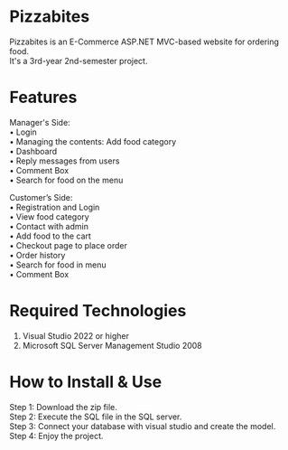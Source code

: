 # Pizzabites
Pizzabites is an E-Commerce ASP.NET MVC-based website for ordering food. <br/>
It's a 3rd-year 2nd-semester project.<br/>

# Features
Manager's Side:<br/>
• Login <br/>
• Managing the contents: Add food category <br/>
• Dashboard<br/>
• Reply messages from users<br/>
• Comment Box<br/>
• Search for food on the menu<br/>

Customer’s Side: <br/>
• Registration and Login <br/>
• View food category<br/>
• Contact with admin<br/>
• Add food to the cart <br/>
• Checkout page to place order <br/>
• Order history<br/>
• Search for food in menu<br/>
• Comment Box<br/>

# Required Technologies 
1. Visual Studio 2022 or higher<br/>
2. Microsoft SQL Server Management Studio 2008<br/>

# How to Install & Use
Step 1: Download the zip file.<br/>
Step 2: Execute the SQL file in the SQL server.<br/>
Step 3: Connect your database with visual studio and create the model.<br/>
Step 4: Enjoy the project.<br/>
